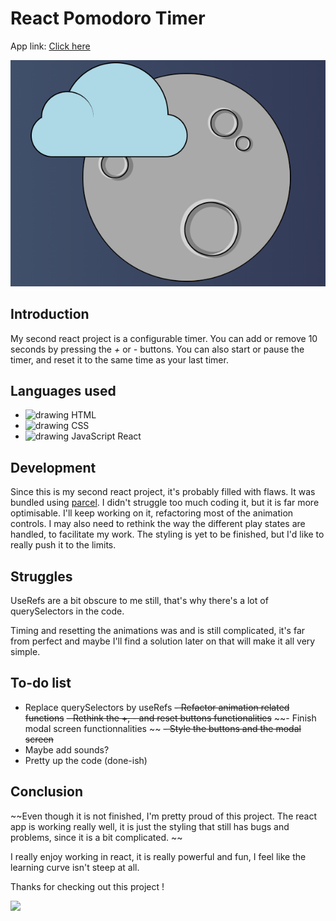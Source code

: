 # React Pomodoro Timer

App link: [Click here](https://gifted-almeida-98e7ae.netlify.app/)

![App Screenshot](/assets/image/pomodoro.PNG)

## Introduction

My second react project is a configurable timer. You can add or remove 10 seconds by pressing the *+* or *-* buttons. You can also start or pause the timer, and reset it to the same time as your last timer.

## Languages used 

- <img src="https://cdn-icons-png.flaticon.com/512/732/732212.png" alt="drawing" style="width:1rem; height:1rem;"/> HTML 
- <img src="https://cdn4.iconfinder.com/data/icons/social-media-logos-6/512/121-css3-512.png" alt="drawing" style="width:1rem; height:1rem;"/> CSS
- <img src="https://upload.wikimedia.org/wikipedia/commons/thumb/4/47/React.svg/1200px-React.svg.png" alt="drawing" style="width:1rem; height:1rem;"/> JavaScript React

## Development

Since this is my second react project, it's probably filled with flaws. It was bundled using [parcel](https://parceljs.org/). I didn't struggle too much coding it, but it is far more optimisable. I'll keep working on it, refactoring most of the animation controls. I may also need to rethink the way the different play states are handled, to facilitate my work. The styling is yet to be finished, but I'd like to really push it to the limits.

## Struggles

UseRefs are a bit obscure to me still, that's why there's a lot of querySelectors in the code. 

Timing and resetting the animations was and is still complicated, it's far from perfect and maybe I'll find a solution later on that will make it all very simple.

## To-do list

- Replace querySelectors by useRefs
~~- Refactor animation related functions~~
~~- Rethink the +, - and reset buttons functionalities~~
~~- Finish modal screen functionnalities ~~
~~- Style the buttons and the modal screen~~
- Maybe add sounds?
- Pretty up the code (done-ish)

## Conclusion

~~Even though it is not finished, I'm pretty proud of this project. The react app is working really well, it is just the styling that still has bugs and problems, since it is a bit complicated. ~~

I really enjoy working in react, it is really powerful and fun, I feel like the learning curve isn't steep at all.


Thanks for checking out this project ! 

![](https://media.tenor.com/images/abb5b5ab1fe33e2f43f07064d8da932b/tenor.gif)
